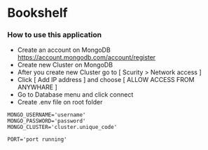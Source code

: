 # Bookshelf
### How to use this application
- Create an account on MongoDB https://account.mongodb.com/account/register
- Create new Cluster on MongoDB 
- After you create new Cluster go to [ Scurity > Network access ]
- Click [ Add IP address ] and choose [ ALLOW ACCESS FROM ANYWHARE ]
- Go to Database menu and click connect 
- Create .env file on root folder
```
MONGO_USERNAME='username'
MONGO_PASSWORD='password'
MONGO_CLUSTER='cluster.unique_code'

PORT='port running'
```
